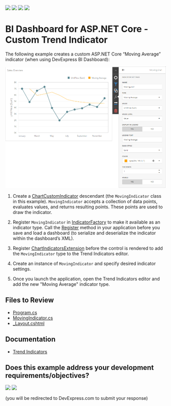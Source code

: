 <!-- default badges list -->
![](https://img.shields.io/endpoint?url=https://codecentral.devexpress.com/api/v1/VersionRange/648248707/23.1.2%2B)
[![](https://img.shields.io/badge/Open_in_DevExpress_Support_Center-FF7200?style=flat-square&logo=DevExpress&logoColor=white)](https://supportcenter.devexpress.com/ticket/details/T1169490)
[![](https://img.shields.io/badge/📖_How_to_use_DevExpress_Examples-e9f6fc?style=flat-square)](https://docs.devexpress.com/GeneralInformation/403183)
[![](https://img.shields.io/badge/💬_Leave_Feedback-feecdd?style=flat-square)](#does-this-example-address-your-development-requirementsobjectives)
<!-- default badges end -->

# BI Dashboard for ASP.NET Core - Custom Trend Indicator

The following example creates a custom ASP.NET Core “Moving Average” indicator (when using DevExpress BI Dashboard):

![Moving Average Indicator](Images/chart.png)

1. Create a [ChartCustomIndicator](https://docs.devexpress.com/Dashboard/DevExpress.DashboardCommon.ChartCustomIndicator) descendant (the `MovingIndicator` class in this example). `MovingIndicator` accepts a collection of data points, evaluates values, and returns resulting points. These points are used to draw the indicator.

2. Register `MovingIndicator` in [IndicatorFactory](https://docs.devexpress.com/Dashboard/DevExpress.DashboardCommon.IndicatorFactory) to make it available as an indicator type. Call the [Register](https://docs.devexpress.com/Dashboard/DevExpress.DashboardCommon.IndicatorFactory.Register--1(System.String)) method in your application before you save and load a dashboard (to serialize and deserialize the indicator within the dashboard’s XML).

3. Register [ChartIndicatorsExtension](https://docs.devexpress.com/Dashboard/js-DevExpress.Dashboard.Designer.ChartIndicatorsExtension) before the control is rendered to add the `MovingIndicator` type to the Trend Indicators editor.

4. Create an instance of `MovingIndicator` and specify desired indicator settings.

5. Once you launch the application, open the Trend Indicators editor and add the new "Moving Average" indicator type.

## Files to Review

- [Program.cs](./trend-indicators/Program.cs) 
- [MovingIndicator.cs](./trend-indicators/Data/MovingIndicator.cs) 
- [_Layout.cshtml](./trend-indicators/Pages/_Layout.cshtml)                               

## Documentation

- [Trend Indicators](https://docs.devexpress.com/Dashboard/404416/web-dashboard/create-dashboards-on-the-web/dashboard-item-settings/chart/trend-indicators?v=23.1)
<!-- feedback -->
## Does this example address your development requirements/objectives?

[<img src="https://www.devexpress.com/support/examples/i/yes-button.svg"/>](https://www.devexpress.com/support/examples/survey.xml?utm_source=github&utm_campaign=asp-net-core-dashboard-trend-indicators&~~~was_helpful=yes) [<img src="https://www.devexpress.com/support/examples/i/no-button.svg"/>](https://www.devexpress.com/support/examples/survey.xml?utm_source=github&utm_campaign=asp-net-core-dashboard-trend-indicators&~~~was_helpful=no)

(you will be redirected to DevExpress.com to submit your response)
<!-- feedback end -->
